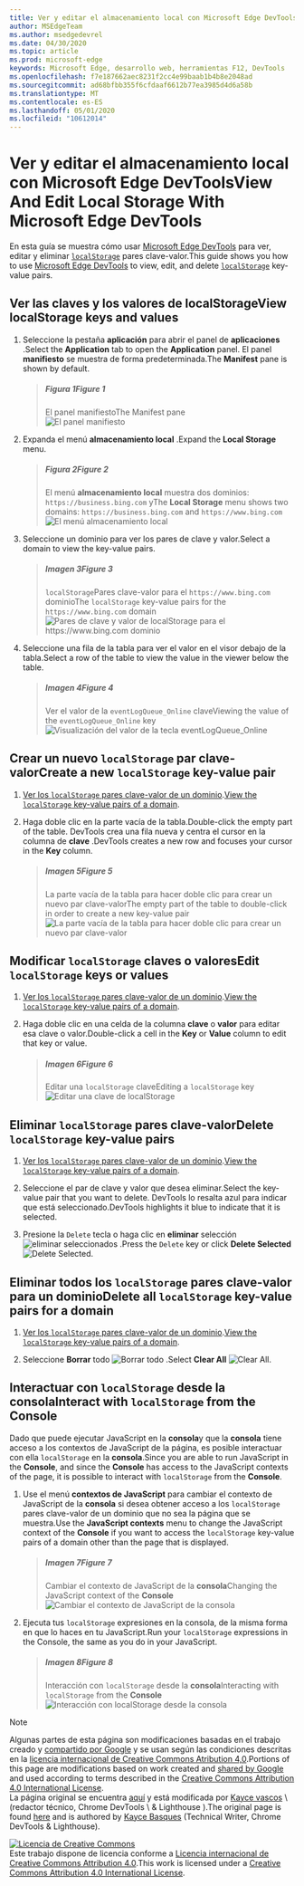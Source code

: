 ```yaml
---
title: Ver y editar el almacenamiento local con Microsoft Edge DevTools
author: MSEdgeTeam
ms.author: msedgedevrel
ms.date: 04/30/2020
ms.topic: article
ms.prod: microsoft-edge
keywords: Microsoft Edge, desarrollo web, herramientas F12, DevTools
ms.openlocfilehash: f7e187662aec8231f2cc4e99baab1b4b8e2048ad
ms.sourcegitcommit: ad68bfbb355f6cfdaaf6612b77ea3985d4d6a58b
ms.translationtype: MT
ms.contentlocale: es-ES
ms.lasthandoff: 05/01/2020
ms.locfileid: "10612014"
---
```

<!-- Copyright Kayce Basques 

   Licensed under the Apache License, Version 2.0 (the "License");
   you may not use this file except in compliance with the License.
   You may obtain a copy of the License at

       https://www.apache.org/licenses/LICENSE-2.0

   Unless required by applicable law or agreed to in writing, software
   distributed under the License is distributed on an "AS IS" BASIS,
   WITHOUT WARRANTIES OR CONDITIONS OF ANY KIND, either express or implied.
   See the License for the specific language governing permissions and
   limitations under the License.  -->  





# <span data-ttu-id="6b424-103">Ver y editar el almacenamiento local con Microsoft Edge DevTools</span><span class="sxs-lookup"><span data-stu-id="6b424-103">View And Edit Local Storage With Microsoft Edge DevTools</span></span>   



<span data-ttu-id="6b424-104">En esta guía se muestra cómo usar [Microsoft Edge DevTools][MicrosoftEdgeDevTools] para ver, editar y eliminar [`localStorage`][MDNWindowsLocalStorage] pares clave-valor.</span><span class="sxs-lookup"><span data-stu-id="6b424-104">This guide shows you how to use [Microsoft Edge DevTools][MicrosoftEdgeDevTools] to view, edit, and delete [`localStorage`][MDNWindowsLocalStorage] key-value pairs.</span></span>  

## <span data-ttu-id="6b424-105">Ver las claves y los valores de localStorage</span><span class="sxs-lookup"><span data-stu-id="6b424-105">View localStorage keys and values</span></span>   

1.  <span data-ttu-id="6b424-106">Seleccione la pestaña **aplicación** para abrir el panel de **aplicaciones** .</span><span class="sxs-lookup"><span data-stu-id="6b424-106">Select the **Application** tab to open the **Application** panel.</span></span>  <span data-ttu-id="6b424-107">El panel **manifiesto** se muestra de forma predeterminada.</span><span class="sxs-lookup"><span data-stu-id="6b424-107">The **Manifest** pane is shown by default.</span></span>  
    
    > ##### <span data-ttu-id="6b424-108">Figura 1</span><span class="sxs-lookup"><span data-stu-id="6b424-108">Figure 1</span></span>  
    > <span data-ttu-id="6b424-109">El panel manifiesto</span><span class="sxs-lookup"><span data-stu-id="6b424-109">The Manifest pane</span></span>  
    > ![El panel manifiesto][ImageManifest]  

1.  <span data-ttu-id="6b424-111">Expanda el menú **almacenamiento local** .</span><span class="sxs-lookup"><span data-stu-id="6b424-111">Expand the **Local Storage** menu.</span></span>  
    
    > ##### <span data-ttu-id="6b424-112">Figura 2</span><span class="sxs-lookup"><span data-stu-id="6b424-112">Figure 2</span></span>  
    > <span data-ttu-id="6b424-113">El menú **almacenamiento local** muestra dos dominios: `https://business.bing.com` y</span><span class="sxs-lookup"><span data-stu-id="6b424-113">The **Local Storage** menu shows two domains: `https://business.bing.com` and</span></span> `https://www.bing.com`  
    > ![El menú almacenamiento local][ImageLocalStorageMenu]  

1.  <span data-ttu-id="6b424-115">Seleccione un dominio para ver los pares de clave y valor.</span><span class="sxs-lookup"><span data-stu-id="6b424-115">Select a domain to view the key-value pairs.</span></span>  
    
    > ##### <span data-ttu-id="6b424-116">Imagen 3</span><span class="sxs-lookup"><span data-stu-id="6b424-116">Figure 3</span></span>  
    > <span data-ttu-id="6b424-117">`localStorage`Pares clave-valor para el `https://www.bing.com` dominio</span><span class="sxs-lookup"><span data-stu-id="6b424-117">The `localStorage` key-value pairs for the `https://www.bing.com` domain</span></span>  
    > ![Pares de clave y valor de localStorage para el https://www.bing.com dominio][ImageLocalStorage]  

1.  <span data-ttu-id="6b424-119">Seleccione una fila de la tabla para ver el valor en el visor debajo de la tabla.</span><span class="sxs-lookup"><span data-stu-id="6b424-119">Select a row of the table to view the value in the viewer below the table.</span></span>  
    
    > ##### <span data-ttu-id="6b424-120">Imagen 4</span><span class="sxs-lookup"><span data-stu-id="6b424-120">Figure 4</span></span>  
    > <span data-ttu-id="6b424-121">Ver el valor de la `eventLogQueue_Online` clave</span><span class="sxs-lookup"><span data-stu-id="6b424-121">Viewing the value of the `eventLogQueue_Online` key</span></span>  
    > ![Visualización del valor de la tecla eventLogQueue_Online][ImageLocalStorageViewer]  

## <span data-ttu-id="6b424-123">Crear un nuevo `localStorage` par clave-valor</span><span class="sxs-lookup"><span data-stu-id="6b424-123">Create a new `localStorage` key-value pair</span></span>   

1.  <span data-ttu-id="6b424-124">[Ver los `localStorage` pares clave-valor de un dominio](#view-localstorage-keys-and-values).</span><span class="sxs-lookup"><span data-stu-id="6b424-124">[View the `localStorage` key-value pairs of a domain](#view-localstorage-keys-and-values).</span></span>  
1.  <span data-ttu-id="6b424-125">Haga doble clic en la parte vacía de la tabla.</span><span class="sxs-lookup"><span data-stu-id="6b424-125">Double-click the empty part of the table.</span></span>  <span data-ttu-id="6b424-126">DevTools crea una fila nueva y centra el cursor en la columna de **clave** .</span><span class="sxs-lookup"><span data-stu-id="6b424-126">DevTools creates a new row and focuses your cursor in the **Key** column.</span></span>  
    
    > ##### <span data-ttu-id="6b424-127">Imagen 5</span><span class="sxs-lookup"><span data-stu-id="6b424-127">Figure 5</span></span>  
    > <span data-ttu-id="6b424-128">La parte vacía de la tabla para hacer doble clic para crear un nuevo par clave-valor</span><span class="sxs-lookup"><span data-stu-id="6b424-128">The empty part of the table to double-click in order to create a new key-value pair</span></span>  
    > ![La parte vacía de la tabla para hacer doble clic para crear un nuevo par clave-valor][ImageLocalStorageCreate]  

## <span data-ttu-id="6b424-130">Modificar `localStorage` claves o valores</span><span class="sxs-lookup"><span data-stu-id="6b424-130">Edit `localStorage` keys or values</span></span>   

1.  <span data-ttu-id="6b424-131">[Ver los `localStorage` pares clave-valor de un dominio](#view-localstorage-keys-and-values).</span><span class="sxs-lookup"><span data-stu-id="6b424-131">[View the `localStorage` key-value pairs of a domain](#view-localstorage-keys-and-values).</span></span>  
1.  <span data-ttu-id="6b424-132">Haga doble clic en una celda de la columna **clave** o **valor** para editar esa clave o valor.</span><span class="sxs-lookup"><span data-stu-id="6b424-132">Double-click a cell in the **Key** or **Value** column to edit that key or value.</span></span>  
    
    > ##### <span data-ttu-id="6b424-133">Imagen 6</span><span class="sxs-lookup"><span data-stu-id="6b424-133">Figure 6</span></span>  
    > <span data-ttu-id="6b424-134">Editar una `localStorage` clave</span><span class="sxs-lookup"><span data-stu-id="6b424-134">Editing a `localStorage` key</span></span>  
    > ![Editar una clave de localStorage][ImageLocalStorageEdit]  

## <span data-ttu-id="6b424-136">Eliminar `localStorage` pares clave-valor</span><span class="sxs-lookup"><span data-stu-id="6b424-136">Delete `localStorage` key-value pairs</span></span>   

1.  <span data-ttu-id="6b424-137">[Ver los `localStorage` pares clave-valor de un dominio](#view-localstorage-keys-and-values).</span><span class="sxs-lookup"><span data-stu-id="6b424-137">[View the `localStorage` key-value pairs of a domain](#view-localstorage-keys-and-values).</span></span>  
1.  <span data-ttu-id="6b424-138">Seleccione el par de clave y valor que desea eliminar.</span><span class="sxs-lookup"><span data-stu-id="6b424-138">Select the key-value pair that you want to delete.</span></span>  <span data-ttu-id="6b424-139">DevTools lo resalta azul para indicar que está seleccionado.</span><span class="sxs-lookup"><span data-stu-id="6b424-139">DevTools highlights it blue to indicate that it is selected.</span></span>  

1.  <span data-ttu-id="6b424-140">Presione la `Delete` tecla o haga clic en **eliminar** selección ![ eliminar seleccionados ][ImageDeleteIcon] .</span><span class="sxs-lookup"><span data-stu-id="6b424-140">Press the `Delete` key or click **Delete Selected** ![Delete Selected][ImageDeleteIcon].</span></span>  

## <span data-ttu-id="6b424-141">Eliminar todos los `localStorage` pares clave-valor para un dominio</span><span class="sxs-lookup"><span data-stu-id="6b424-141">Delete all `localStorage` key-value pairs for a domain</span></span>   

1.  <span data-ttu-id="6b424-142">[Ver los `localStorage` pares clave-valor de un dominio](#view-localstorage-keys-and-values).</span><span class="sxs-lookup"><span data-stu-id="6b424-142">[View the `localStorage` key-value pairs of a domain](#view-localstorage-keys-and-values).</span></span>  

1.  <span data-ttu-id="6b424-143">Seleccione **Borrar** todo ![ Borrar todo ][ImageClearIcon] .</span><span class="sxs-lookup"><span data-stu-id="6b424-143">Select **Clear All** ![Clear All][ImageClearIcon].</span></span>  

## <span data-ttu-id="6b424-144">Interactuar con `localStorage` desde la consola</span><span class="sxs-lookup"><span data-stu-id="6b424-144">Interact with `localStorage` from the Console</span></span>   

<span data-ttu-id="6b424-145">Dado que puede ejecutar JavaScript en la **consola**y que la **consola** tiene acceso a los contextos de JavaScript de la página, es posible interactuar con ella `localStorage` en la **consola**.</span><span class="sxs-lookup"><span data-stu-id="6b424-145">Since you are able to run JavaScript in the **Console**, and since the **Console** has access to the JavaScript contexts of the page, it is possible to interact with `localStorage` from the **Console**.</span></span>  

1.  <span data-ttu-id="6b424-146">Use el menú **contextos de JavaScript** para cambiar el contexto de JavaScript de la **consola** si desea obtener acceso a los `localStorage` pares clave-valor de un dominio que no sea la página que se muestra.</span><span class="sxs-lookup"><span data-stu-id="6b424-146">Use the **JavaScript contexts** menu to change the JavaScript context of the **Console** if you want to access the `localStorage` key-value pairs of a domain other than the page that is displayed.</span></span>  
    
    > ##### <span data-ttu-id="6b424-147">Imagen 7</span><span class="sxs-lookup"><span data-stu-id="6b424-147">Figure 7</span></span>  
    > <span data-ttu-id="6b424-148">Cambiar el contexto de JavaScript de la **consola**</span><span class="sxs-lookup"><span data-stu-id="6b424-148">Changing the JavaScript context of the **Console**</span></span>  
    > ![Cambiar el contexto de JavaScript de la consola][ImageJSContext]  

1.  <span data-ttu-id="6b424-150">Ejecuta tus `localStorage` expresiones en la consola, de la misma forma en que lo haces en tu JavaScript.</span><span class="sxs-lookup"><span data-stu-id="6b424-150">Run your `localStorage` expressions in the Console, the same as you do in your JavaScript.</span></span>  
    
    > ##### <span data-ttu-id="6b424-151">Imagen 8</span><span class="sxs-lookup"><span data-stu-id="6b424-151">Figure 8</span></span>  
    > <span data-ttu-id="6b424-152">Interacción con `localStorage` desde la **consola**</span><span class="sxs-lookup"><span data-stu-id="6b424-152">Interacting with `localStorage` from the **Console**</span></span>  
    > ![Interacción con localStorage desde la consola][ImageLocalStorageConsole]  

 



<!-- image links -->  

[ImageClearIcon]: /microsoft-edge/devtools-guide-chromium/media/clear-icon.msft.png  
[ImageDeleteIcon]: /microsoft-edge/devtools-guide-chromium/media/delete-icon.msft.png  

[ImageManifest]: /microsoft-edge/devtools-guide-chromium/media/storage-application-manifest.msft.png "Ilustración 1: el panel manifiesto"  
[ImageLocalStorageMenu]: /microsoft-edge/devtools-guide-chromium/media/storage-application-local-storage.msft.png "Ilustración 2: el menú almacenamiento local"  
[ImageLocalStorage]: /microsoft-edge/devtools-guide-chromium/media/storage-application-local-storage-view-key-value.msft.png "Ilustración 3: los pares de clave y valor de localStorage para el https://www.bing.com dominio"  
[ImageLocalStorageViewer]: /microsoft-edge/devtools-guide-chromium/media/storage-application-local-storage-view-key-value-selected.msft.png "Ilustración 4: ver el valor de la clave eventLogQueue_Online"  
[ImageLocalStorageCreate]: /microsoft-edge/devtools-guide-chromium/media/storage-application-local-storage-new-key-value.msft.png "Ilustración 5: la parte vacía de la tabla para crear un nuevo par clave-valor"  
[ImageLocalStorageEdit]: /microsoft-edge/devtools-guide-chromium/media/storage-application-local-storage-edit-key-value.msft.png "Ilustración 6: edición de una clave de localStorage"  
[ImageJSContext]: /microsoft-edge/devtools-guide-chromium/media/storage-console-local-storage.msft.png "Ilustración 7: cambiar el contexto de JavaScript de la consola"  
[ImageLocalStorageConsole]: /microsoft-edge/devtools-guide-chromium/media/storage-console-local-storage-interaction.msft.png "Ilustración 8: interacción con localStorage desde la consola"  

<!-- links -->  

[MicrosoftEdgeDevTools]: /microsoft-edge/devtools-guide-chromium "Herramientas para desarrolladores de Microsoft Edge (cromo)"  

[MDNWindowsLocalStorage]: https://developer.mozilla.org/docs/Web/API/Window/localStorage "Window. localStorage | MDN"  

> [!NOTE]
> <span data-ttu-id="6b424-164">Algunas partes de esta página son modificaciones basadas en el trabajo creado y [compartido por Google][GoogleSitePolicies] y se usan según las condiciones descritas en la [licencia internacional de Creative Commons Atribution 4,0][CCA4IL].</span><span class="sxs-lookup"><span data-stu-id="6b424-164">Portions of this page are modifications based on work created and [shared by Google][GoogleSitePolicies] and used according to terms described in the [Creative Commons Attribution 4.0 International License][CCA4IL].</span></span>  
> <span data-ttu-id="6b424-165">La página original se encuentra [aquí](https://developers.google.com/web/tools/chrome-devtools/storage/localstorage) y está modificada por [Kayce vascos][KayceBasques] \ (redactor técnico, Chrome DevTools \ & Lighthouse \).</span><span class="sxs-lookup"><span data-stu-id="6b424-165">The original page is found [here](https://developers.google.com/web/tools/chrome-devtools/storage/localstorage) and is authored by [Kayce Basques][KayceBasques] \(Technical Writer, Chrome DevTools \& Lighthouse\).</span></span>  

[![Licencia de Creative Commons][CCby4Image]][CCA4IL]  
<span data-ttu-id="6b424-167">Este trabajo dispone de licencia conforme a [Licencia internacional de Creative Commons Attribution 4.0][CCA4IL].</span><span class="sxs-lookup"><span data-stu-id="6b424-167">This work is licensed under a [Creative Commons Attribution 4.0 International License][CCA4IL].</span></span>  

[CCA4IL]: https://creativecommons.org/licenses/by/4.0  
[CCby4Image]: https://i.creativecommons.org/l/by/4.0/88x31.png  
[GoogleSitePolicies]: https://developers.google.com/terms/site-policies  
[KayceBasques]: https://developers.google.com/web/resources/contributors/kaycebasques  
